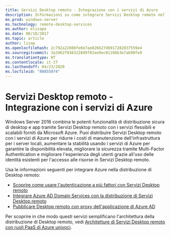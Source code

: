 ```yaml
---
title: Servizi Desktop remoto - Integrazione con i servizi di Azure
description: Informazioni su come integrare Servizi Desktop remoto nella distribuzione di Azure e Azure nella distribuzione di Servizi Desktop remoto.
ms.prod: windows-server
ms.technology: remote-desktop-services
ms.author: elizapo
ms.date: 08/18/2017
ms.topic: article
author: lizap
ms.openlocfilehash: 2c792a22608fe0e7ae826b27d6917202037559e4
ms.sourcegitcommit: 3a3d62f938322849f81ee9ec01186b3e7ab90fe0
ms.translationtype: HT
ms.contentlocale: it-IT
ms.lasthandoff: 04/23/2020
ms.locfileid: "80855074"
---
```

# <a name="remote-desktop-services---integrating-with-azure-services"></a>Servizi Desktop remoto - Integrazione con i servizi di Azure

Windows Server 2016 combina le potenti funzionalità di distribuzione sicura di desktop e app tramite Servizi Desktop remoto con i servizi flessibili e scalabili forniti da Microsoft Azure. Puoi distribuire Servizi Desktop remoto con i servizi di Azure per ridurre i costi di manutenzione dell'infrastruttura per i server locali, aumentare la stabilità usando i servizi di Azure per garantire la disponibilità elevata, migliorare la sicurezza tramite Multi-Factor Authentication e migliorare l'esperienza degli utenti grazie all'uso delle identità esistenti per l'accesso alle risorse in Servizi Desktop remoto.

Usa le informazioni seguenti per integrare Azure nella distribuzione di Desktop remoto:

- [Scoprire come usare l'autenticazione a più fattori con Servizi Desktop remoto](/azure/multi-factor-authentication/nps-extension-remote-desktop-gateway)
- [Integrare Azure AD Domain Services con la distribuzione di Servizi Desktop remoto](rds-azure-adds.md)
- [Pubblicare Desktop remoto con proxy dell'applicazione di Azure AD](/azure/active-directory/application-proxy-publish-remote-desktop)

Per scoprire in che modo questi servizi semplificano l'architettura della distribuzione di Desktop remoto, vedi [Architetture di Servizi Desktop remoto con ruoli PaaS di Azure univoci](desktop-hosting-logical-architecture.md#rds-architectures-with-unique-azure-paas-roles).